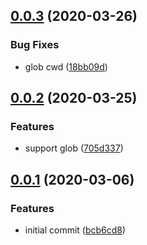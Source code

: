 ## [0.0.3](https://github.com/lancewuz/fetch-idl/compare/v0.0.2...v0.0.3) (2020-03-26)


### Bug Fixes

* glob cwd ([18bb09d](https://github.com/lancewuz/fetch-idl/commit/18bb09d1e93666304c91a350654d9cf64743c081))



## [0.0.2](https://github.com/lancewuz/fetch-idl/compare/v0.0.1...v0.0.2) (2020-03-25)


### Features

* support glob ([705d337](https://github.com/lancewuz/fetch-idl/commit/705d3375658073fd55af49320b6adeb2ad52fbd1))



## [0.0.1](https://github.com/lancewuz/fetch-idl/compare/bcb6cd8f7a109873aab5551b9f0a312f31f31a2e...v0.0.1) (2020-03-06)


### Features

* initial commit ([bcb6cd8](https://github.com/lancewuz/fetch-idl/commit/bcb6cd8f7a109873aab5551b9f0a312f31f31a2e))



